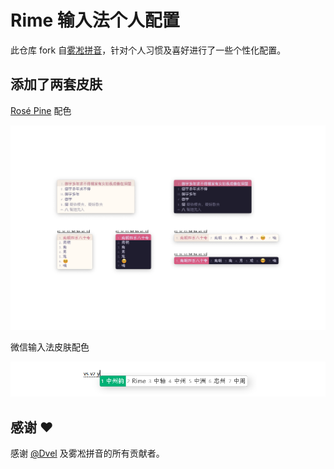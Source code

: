 # Rime 输入法个人配置

此仓库 fork 自[雾凇拼音](https://github.com/iDvel/rime-ice/)，针对个人习惯及喜好进行了一些个性化配置。

## 添加了两套皮肤

[Rosé Pine](https://rosepinetheme.com/palette/) 配色

![preview](./others/custom_preview.png)

微信输入法皮肤配色

![preview](./others/custom_preview_win.png)

## 感谢 ❤️

感谢 [@Dvel](https://github.com/iDvel/) 及雾凇拼音的所有贡献者。
